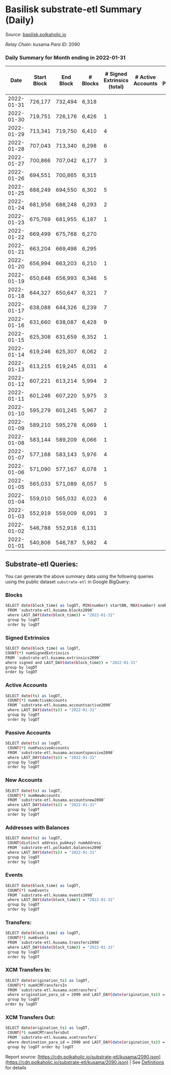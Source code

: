 # Basilisk substrate-etl Summary (Daily)

_Source_: [basilisk.polkaholic.io](https://basilisk.polkaholic.io)

*Relay Chain*: kusama
*Para ID*: 2090



### Daily Summary for Month ending in 2022-01-31


| Date | Start Block | End Block | # Blocks | # Signed Extrinsics (total) | # Active Accounts | # Passive | # New | # Addresses with Balances | # Events | # Transfers | # XCM Transfers In | # XCM Transfers Out | Issues | 
| ---- | ----------- | --------- | -------- | --------------------------- | ----------------- | --------- | ----- | ------------------------- | -------- | ----------- | ------------------ | ------------------- | ------ |
| 2022-01-31 | 726,177 | 732,494 | 6,318 |  |  |  |  | 11,915 | 18,959 |   |   |   |  |
| 2022-01-30 | 719,751 | 726,176 | 6,426 | 1 |  |  |  | 11,915 | 19,286 |   |   |   |  |
| 2022-01-29 | 713,341 | 719,750 | 6,410 | 4 |  |  |  | 11,915 | 19,243 |   |   |   |  |
| 2022-01-28 | 707,043 | 713,340 | 6,298 | 6 |  |  |  | 11,915 | 18,919 |   |   |   |  |
| 2022-01-27 | 700,866 | 707,042 | 6,177 | 3 |  |  |  | 11,915 | 18,543 |   |   |   |  |
| 2022-01-26 | 694,551 | 700,865 | 6,315 |  |  |  |  | 11,915 | 18,951 |   |   |   |  |
| 2022-01-25 | 688,249 | 694,550 | 6,302 | 5 |  |  |  | 11,915 | 18,924 |   |   |   |  |
| 2022-01-24 | 681,956 | 688,248 | 6,293 | 2 |  |  |  | 11,915 | 18,888 |   |   |   |  |
| 2022-01-23 | 675,769 | 681,955 | 6,187 | 1 |  |  |  | 11,915 | 18,568 |   |   |   |  |
| 2022-01-22 | 669,499 | 675,768 | 6,270 |  |  |  |  | 11,915 | 18,819 |   |   |   |  |
| 2022-01-21 | 663,204 | 669,498 | 6,295 |  |  |  |  | 11,915 | 18,890 |   |   |   |  |
| 2022-01-20 | 656,994 | 663,203 | 6,210 | 1 |  |  |  | 11,915 | 18,637 |   |   |   |  |
| 2022-01-19 | 650,648 | 656,993 | 6,346 | 5 |  |  |  | 11,915 | 19,054 |   |   |   |  |
| 2022-01-18 | 644,327 | 650,647 | 6,321 | 7 |  |  |  | 11,915 | 18,986 |   |   |   |  |
| 2022-01-17 | 638,088 | 644,326 | 6,239 | 7 |  |  |  | 11,915 | 18,736 |   |   |   |  |
| 2022-01-16 | 631,660 | 638,087 | 6,428 | 9 |  |  |  | 11,915 | 19,307 |   |   |   |  |
| 2022-01-15 | 625,308 | 631,659 | 6,352 | 1 |  |  |  | 11,915 | 19,066 |   |   |   |  |
| 2022-01-14 | 619,246 | 625,307 | 6,062 | 2 |  |  |  | 11,915 | 18,195 |   |   |   |  |
| 2022-01-13 | 613,215 | 619,245 | 6,031 | 4 |  |  |  | 11,915 | 18,106 |   |   |   |  |
| 2022-01-12 | 607,221 | 613,214 | 5,994 | 2 |  |  |  | 11,915 | 17,991 |   |   |   |  |
| 2022-01-11 | 601,246 | 607,220 | 5,975 | 3 |  |  |  | 11,915 | 17,940 |   |   |   |  |
| 2022-01-10 | 595,279 | 601,245 | 5,967 | 2 |  |  |  | 11,915 | 17,910 |   |   |   |  |
| 2022-01-09 | 589,210 | 595,278 | 6,069 | 1 |  |  |  | 11,915 | 18,214 |   |   |   |  |
| 2022-01-08 | 583,144 | 589,209 | 6,066 | 1 |  |  |  | 11,915 | 18,209 |   |   |   |  |
| 2022-01-07 | 577,168 | 583,143 | 5,976 | 4 |  |  |  | 11,915 | 17,941 |   |   |   |  |
| 2022-01-06 | 571,090 | 577,167 | 6,078 | 1 |  |  |  | 11,915 | 18,241 |   |   |   |  |
| 2022-01-05 | 565,033 | 571,089 | 6,057 | 5 |  |  |  | 11,915 | 18,186 |   |   |   |  |
| 2022-01-04 | 559,010 | 565,032 | 6,023 | 6 |  |  |  | 11,915 | 18,089 |   |   |   |  |
| 2022-01-03 | 552,919 | 559,009 | 6,091 | 3 |  |  |  | 11,915 | 18,285 |   |   |   |  |
| 2022-01-02 | 546,788 | 552,918 | 6,131 |  |  |  |  | 11,915 | 18,398 |   |   |   |  |
| 2022-01-01 | 540,806 | 546,787 | 5,982 | 4 |  |  |  | 11,915 | 17,959 |   |   |   |  |

## Substrate-etl Queries:
You can generate the above summary data using the following queries using the public dataset `substrate-etl` in Google BigQuery:

### Blocks
```bash
SELECT date(block_time) as logDT, MIN(number) startBN, MAX(number) endBN, COUNT(*) numBlocks 
 FROM `substrate-etl.kusama.blocks2090`  
 where LAST_DAY(date(block_time)) = "2022-01-31" 
 group by logDT 
 order by logDT
```

### Signed Extrinsics
```bash
SELECT date(block_time) as logDT, 
COUNT(*) numSignedExtrinsics 
FROM `substrate-etl.kusama.extrinsics2090`  
where signed and LAST_DAY(date(block_time)) = "2022-01-31" 
group by logDT 
order by logDT
```

### Active Accounts
```bash
SELECT date(ts) as logDT, 
 COUNT(*) numActiveAccounts 
 FROM `substrate-etl.kusama.accountsactive2090` 
 where LAST_DAY(date(ts)) = "2022-01-31" 
 group by logDT 
 order by logDT
```

### Passive Accounts
```bash
SELECT date(ts) as logDT, 
 COUNT(*) numPassiveAccounts 
 FROM `substrate-etl.kusama.accountspassive2090` 
 where LAST_DAY(date(ts)) = "2022-01-31" 
 group by logDT 
 order by logDT
```

### New Accounts
```bash
SELECT date(ts) as logDT, 
 COUNT(*) numNewAccounts 
 FROM `substrate-etl.kusama.accountsnew2090` 
 where LAST_DAY(date(ts)) = "2022-01-31" 
 group by logDT
 order by logDT
```

### Addresses with Balances
```bash
SELECT date(ts) as logDT,
 COUNT(distinct address_pubkey) numAddress 
 FROM `substrate-etl.polkadot.balances2090` 
 where LAST_DAY(date(ts)) = "2022-01-31" 
 group by logDT 
 order by logDT
```

### Events
```bash
SELECT date(block_time) as logDT, 
 COUNT(*) numEvents 
 FROM `substrate-etl.kusama.events2090` 
 where LAST_DAY(date(block_time)) = "2022-01-31" 
 group by logDT 
 order by logDT
```

### Transfers:
```bash
SELECT date(block_time) as logDT, 
 COUNT(*) numEvents 
 FROM `substrate-etl.kusama.transfers2090` 
 where LAST_DAY(date(block_time)) = "2022-01-31" 
 group by logDT 
 order by logDT
```

### XCM Transfers In:
```bash
SELECT date(origination_ts) as logDT, 
 COUNT(*) numXCMTransfersIn 
 FROM `substrate-etl.kusama.xcmtransfers` 
 where origination_para_id = 2090 and LAST_DAY(date(origination_ts)) = "2022-01-31" 
 group by logDT 
order by logDT
```

### XCM Transfers Out:
```bash
SELECT date(origination_ts) as logDT, 
 COUNT(*) numXCMTransfersOut 
 FROM `substrate-etl.kusama.xcmtransfers` 
 where destination_para_id = 2090 and LAST_DAY(date(origination_ts)) = "2022-01-31" 
 group by logDT order by logDT
```


Report source: [https://cdn.polkaholic.io/substrate-etl/kusama/2090.json](https://cdn.polkaholic.io/substrate-etl/kusama/2090.json) | See [Definitions](/DEFINITIONS.md) for details
